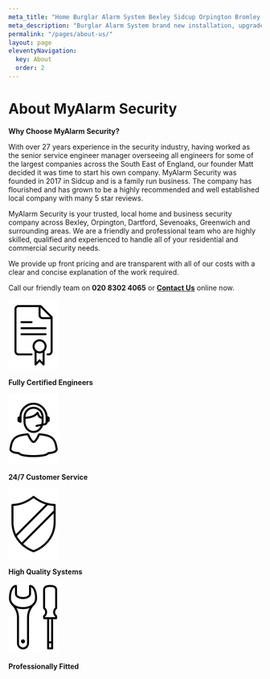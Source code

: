 ```yaml
---
meta_title: "Home Burglar Alarm System Bexley Sidcup Orpington Bromley - MyAlarm Security"
meta_description: "Burglar Alarm System brand new installation, upgrade, service, battery change, panel replacement, decommision. Bexley, Dartford, Orpington, Bromley, Sevenoaks."
permalink: "/pages/about-us/"
layout: page
eleventyNavigation:
  key: About
  order: 2
---
```


# About MyAlarm Security 

**Why Choose MyAlarm Security?**

With over 27 years experience in the security industry, having worked as the senior service engineer manager overseeing all engineers for some of the largest companies across the South East of England, our founder Matt decided it was time to start his own company. MyAlarm Security was founded in 2017 in Sidcup and is a family run business. The company has flourished and has grown to be a highly recommended and well established local company with many 5 star reviews.

MyAlarm Security is your trusted, local home and business security company across Bexley, Orpington, Dartford, Sevenoaks, Greenwich and surrounding areas. We are a friendly and professional team who are highly skilled, qualified and experienced to handle all of your residential and commercial security needs.

We provide up front pricing and are transparent with all of our costs with a clear and concise explanation of the work required.

Call our friendly team on **020 8302 4065** or [**Contact Us**](/contact/) online now.



![Fully Certified Engineers](/images/pages/pages-about-us-fwpfv2puojru2u2ks6gr.webp)

**Fully Certified Engineers**

![24/7 Customer Service](/images/pages/pages-about-us-tkiznag6ogjvhhqyw3ph.webp)

**24/7 Customer Service**

![High Quality Systems](/images/pages/pages-about-us-jffbllclgfvjzwir2pqr.webp)

**High Quality Systems**

![Professionally Fitted](/images/pages/pages-about-us-qfioyjlsi8djqiablpbw.webp)

**Professionally Fitted**